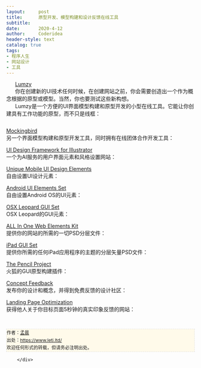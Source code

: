 ```yaml
---
layout:     post
title:      原型开发、模型构建和设计反馈在线工具
subtitle:   
date:       2020-4-12
author:     Coderidea
header-style: text
catalog: true
tags:
- 程序人生
- 网站设计
- 工具
--- 
```

<div class="postBody">
			<div id="cnblogs_post_body" class="blogpost-body"><p>      <a href="http://www.lumzy.com/">Lumzy</a><br />      你在创建新的UI技术任何时候，在创建网站之前，你会需要创造出一个作为概念根据的原型或模型。当然，你也要测试这些新构想。<br />      Lumzy是一个方便的UI界面模型构建和原型开发的小型在线工具。它能让你创建具有工作功能的原型，而不只是线框：</p>
<p><a href="http://www.lumzy.com/"><img src="http://media.smashingmagazine.com/cdn_smash/wp-content/uploads/2011/01/lumzy.jpg" alt="" border="0" /></a></p>
<p><a href="https://gomockingbird.com/">Mockingbird</a><br />另一个界面模型构建和原型开发工具，同时拥有在线团体合作开发工具：<br /><a href="http://gomockingbird.com/"><img src="http://media.smashingmagazine.com/cdn_smash/wp-content/uploads/2011/01/mockingbird.jpg" alt="" border="0" /></a></p>
<p><a href="http://www.webalys.com/design-interface-application-framework.php">UI Design Framework for Illustrator</a><br />一个为AI服务的用户界面元素和风格设置网站：<br /><a href="http://www.webalys.com/design-interface-application-framework.php"><img src="http://media.smashingmagazine.com/cdn_smash/wp-content/uploads/2011/01/uidesignframework.jpg" alt="" border="0" /></a></p>
<p><a href="http://www.fullcreative.com/2010/10/mobility-a-free-set-of-mobile-ui-design-elements/">Unique Mobile UI Design Elements</a><br />自由设置UI设计元素：<br /><a href="http://www.fullcreative.com/2010/10/mobility-a-free-set-of-mobile-ui-design-elements/"><img src="http://media.smashingmagazine.com/cdn_smash/wp-content/uploads/2011/01/full.jpg" alt="" border="0" /></a></p>
<p><a href="http://www.webdesignshock.com/freebies/free-photoshop-android-interface-gui/">Android UI Elements Set</a><br />自由设置Android OS的UI元素：<br /><a href="http://www.webdesignshock.com/freebies/free-photoshop-android-interface-gui/"><img src="http://media.smashingmagazine.com/cdn_smash/wp-content/uploads/2011/01/androidui.jpg" alt="" border="0" /></a></p>
<p><a href="http://www.tutorialshock.com/freebie/mac-osx-leopard-gui-set/">OSX Leopard GUI Set</a><br />OSX Leopard的GUI元素：<br /><a href="http://www.tutorialshock.com/freebie/mac-osx-leopard-gui-set/"><img src="http://media.smashingmagazine.com/cdn_smash/wp-content/uploads/2011/01/leopardui.jpg" alt="" border="0" /></a></p>
<p><a href="http://bestblogbox.com/freebies/all-in-one-web-elements-kit/">ALL In One Web Elements Kit</a><br />提供你的网站的所需的一切PSD分层文件：<br /><a href="http://bestblogbox.com/freebies/all-in-one-web-elements-kit/"><img src="http://media.smashingmagazine.com/cdn_smash/wp-content/uploads/2011/01/elements.jpg" alt="" border="0" /></a></p>
<p><a href="http://www.teehanlax.com/blog/2010/02/01/ipad-gui-psd/">iPad GUI Set</a><br />提供你所需的任何iPad应用程序的主题的分层矢量PSD文件：<br /><a href="http://www.teehanlax.com/blog/2010/02/01/ipad-gui-psd/"><img src="http://media.smashingmagazine.com/cdn_smash/wp-content/uploads/2011/01/ipadgui.jpg" alt="" border="0" /></a></p>
<p><a href="http://pencil.evolus.vn/en-US/Home.aspx">The Pencil Project</a><br />火狐的GUI原型构建插件：<br /><a href="http://pencil.evolus.vn/en-US/Home.aspx"><img src="http://media.smashingmagazine.com/cdn_smash/wp-content/uploads/2011/01/stencil.jpg" alt="" border="0" /></a></p>
<p><a href="http://www.conceptfeedback.com/">Concept Feedback</a><br />发布你的设计和概念，并得到免费反馈的设计社区：<br /><a href="http://www.conceptfeedback.com/"><img src="http://media.smashingmagazine.com/cdn_smash/wp-content/uploads/2011/01/concept.jpg" alt="" border="0" /></a></p>
<p><a href="http://fivesecondtest.com/">Landing Page Optimization</a><br />获得他人关于你目标页面5秒钟的真实印象反馈的网站：<br /><a href="http://fivesecondtest.com/"><img src="http://media.smashingmagazine.com/cdn_smash/wp-content/uploads/2011/01/fivesecond.jpg" alt="" border="0" /></a></p>


<div id="ckepop"> </div>
<div>
<p id="PSignature" style="line-height:20px;background:#FFFAEA no-repeat 2% 50%;font-size:12px;border:#e0e0e0 1px dashed;">作者：<a href="https://www.leti.ltd/">孟晨</a> <br /> 出处：<a href="https://www.leti.ltd/">https://www.leti.ltd/</a> <br />欢迎任何形式的转载，但请务必注明出处。</p>
</div></div><div id="MySignature"></div>
<div class="clear"></div>
<div id="blog_post_info_block">
<div id="BlogPostCategory"></div>
<div id="EntryTag"></div>
<div id="blog_post_info">
</div>
<div class="clear"></div>
<div id="post_next_prev"></div>
</div>


		</div>